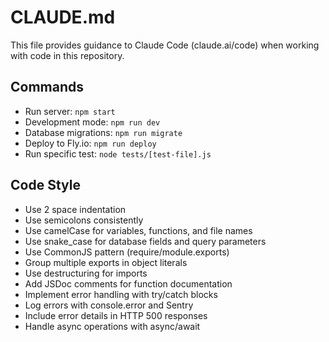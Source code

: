 # CLAUDE.md

This file provides guidance to Claude Code (claude.ai/code) when working with code in this repository.

## Commands
- Run server: `npm start`
- Development mode: `npm run dev`
- Database migrations: `npm run migrate`
- Deploy to Fly.io: `npm run deploy`
- Run specific test: `node tests/[test-file].js`

## Code Style
- Use 2 space indentation
- Use semicolons consistently
- Use camelCase for variables, functions, and file names
- Use snake_case for database fields and query parameters
- Use CommonJS pattern (require/module.exports)
- Group multiple exports in object literals
- Use destructuring for imports
- Add JSDoc comments for function documentation
- Implement error handling with try/catch blocks
- Log errors with console.error and Sentry
- Include error details in HTTP 500 responses
- Handle async operations with async/await
